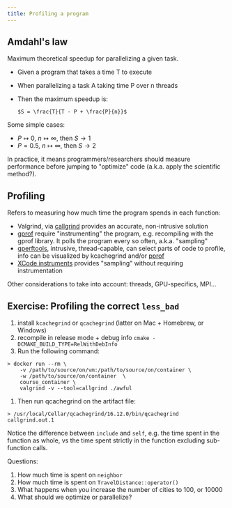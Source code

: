 ```yaml
---
title: Profiling a program
---
```


## Amdahl's law

Maximum theoretical speedup for parallelizing a given task.

- Given a program that takes a time T to execute
- When parallelizing a task A taking time P over n threads
- Then the maximum speedup is:

      $S = \frac{T}{T - P + \frac{P}{n}}$

Some simple cases:

- $P \mapsto 0$, $n \mapsto \infty$, then  $S \rightarrow 1$
- $P=0.5$, $n \mapsto \infty$, then  $S \rightarrow 2$

In practice, it means programmers/researchers should measure performance before
jumping to "optimize" code (a.k.a. apply the scientific method?).

## Profiling

Refers to measuring how much time the program spends in each function:

- Valgrind, via [callgrind](http://valgrind.org/docs/manual/cl-manual.html) provides an accurate, non-intrusive solution
- [gprof](https://sourceware.org/binutils/docs/gprof/) require "instrumenting"
  the program, e.g. recompiling with the gprof library. It polls the program
  every so often, a.k.a. "sampling"
- [gperftools]([https://github.com/gperftools/gperftools), intrusive,
thread-capable, can select parts of code to profile, info can be visualized by
kcachegrind and/or [pprof](https://github.com/google/pprof)
- [XCode instruments](https://developer.apple.com/library/content/documentation/DeveloperTools/Conceptual/InstrumentsUserGuide/) provides "sampling" without requiring instrumentation

Other considerations to take into account: threads, GPU-specifics, MPI...

## Exercise: Profiling the correct `less_bad`

1. install `kcachegrind` or `qcachegrind` (latter on Mac + Homebrew, or
   Windows)
1. recompile in release mode + debug info `cmake -DCMAKE_BUILD_TYPE=RelWithDebInfo`
1. Run the following command:

```
> docker run --rm \
    -v /path/to/source/on/vm:/path/to/source/on/container \
    -w /path/to/source/on/container  \
    course_container \
    valgrind -v --tool=callgrind ./awful
```

1. Then run qcachegrind on the artifact file:

```
> /usr/local/Cellar/qcachegrind/16.12.0/bin/qcachegrind callgrind.out.1
```

Notice the difference between `include` and `self`, e.g. the time spent in the
function as whole, vs the time spent strictly in the function excluding
sub-function calls.

Questions:

1. How much time is spent on `neighbor`
1. How much time is spent on `TravelDistance::operator()`
1. What happens when you increase the number of cities to 100, or 10000
1. What should we optimize or parallelize?
